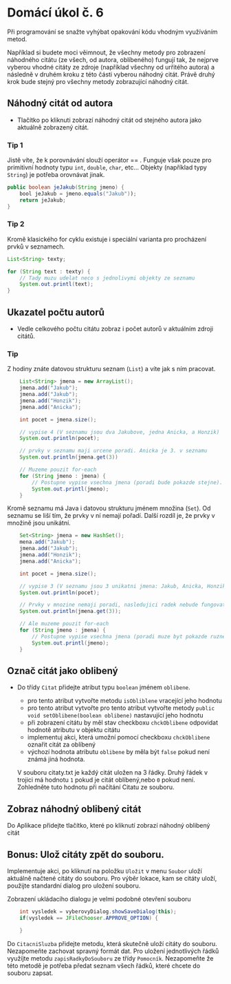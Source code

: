 # Domácí úkol č. 6

Při programování se snažte vyhýbat opakování kódu vhodným využíváním metod.

Například si budete moci věimnout, že všechny metody pro zobrazení náhodného citátu (ze všech, od autora, oblíbeného) fungují tak, že nejprve vyberou vhodné citáty ze zdroje (například všechny od urřitého autora) a následně v druhém kroku z této části vyberou náhodný citát. Právě druhý krok bude stejný pro všechny metody zobrazující náhodný citát.

## Náhodný citát od autora
- Tlačítko po kliknuti zobrazí náhodný citát od stejného autora jako aktuálně zobrazený citát.

### Tip 1
Jistě víte, že k porovnávání slouží operátor == . Funguje však pouze pro primitivní hodnoty typu ``int``, ``double``, ``char``, etc...
Objekty (například typy ``String``) je potřeba orovnávat jinak.

```java
public boolean jeJakub(String jmeno) {
    bool jeJakub = jmeno.equals("Jakub"));
    return jeJakub;
}
```

### Tip 2
Kromě klasického for cyklu existuje i speciální varianta pro procházení prvků v seznamech.

```java
List<String> texty;

for (String text : texty) {
    // Tady muzu udelat neco s jednolivymi objekty ze seznamu
    System.out.printl(text);
}
```

## Ukazatel počtu autorů
 - Vedle celkového počtu citátu zobraz i počet autorů v aktuálním zdroji citátů.

### Tip
Z hodiny znáte datovou strukturu seznam (``List``) a víte jak s ním pracovat.

```java
    List<String> jmena = new ArrayList();
    jmena.add("Jakub");
    jmena.add("Jakub");
    jmena.add("Honzik");
    jmena.add("Anicka");

    int pocet = jmena.size();

    // vypise 4 (V seznamu jsou dva Jakubove, jedna Anicka, a Honzik)
    System.out.println(pocet);

    // prvky v seznamu maji urcene poradi. Anicka je 3. v seznamu
    System.out.println(jmena.get(3))

    // Muzeme pouzit for-each
    for (String jmeno : jmena) {
        // Postupne vypise vsechna jmena (poradi bude pokazde stejne).
        System.out.printl(jmeno);
    }
```

Kromě seznamu má Java i datovou strukturu jménem množina (``Set``). Od seznamu se liší tím, že prvky v ní nemají pořadí. Další rozdíl je, že prvky v množině jsou unikátní.

```java
    Set<String> jmena = new HashSet();
    mena.add("Jakub");
    jmena.add("Jakub");
    jmena.add("Honzik");
    jmena.add("Anicka");

    int pocet = jmena.size();

    // vypise 3 (V seznamu jsou 3 unikatni jmena: Jakub, Anicka, Honzik)
    System.out.println(pocet);

    // Prvky v mnozine nemaji poradi, nasledujici radek nebude fungovat
    System.out.println(jmena.get(3));

    // Ale muzeme pouzit for-each
    for (String jmeno : jmena) {
        // Postupne vypise vsechna jmena (poradi muze byt pokazde ruzne)
        System.out.printl(jmeno);
    }
```

## Označ citát jako oblibený
- Do třídy ``Citat`` přidejte atribut typu ``boolean`` jménem ``oblibene``.
  - pro tento atribut vytvořte metodu ``isObliblene`` vracející jeho hodnotu
  - pro tento atribut vytvořte pro tento atribut vytvořte metody ``public void setOblibene(boolean oblibene)`` nastavující jeho hodnotu
  - při zobrazení citátu by měl stav checkboxu ``chckOblibene`` odpovidat hodnotě atributu v objektu citátu
  - implementuj akci, která umožní pomocí checkboxu ``chckOblibene`` oznařit citát za oblíbený
  - výchozí hodnota atributu ``oblibene`` by měla být ``false`` pokud není známá jiná hodnota.

  V souboru citaty.txt je každý citát uložen na 3 řádky.
  Druhý řádek v trojici má hodnotu ``1`` pokud je citát oblíbený,nebo ``0`` pokud není. Zohledněte tuto hodnotu při načítání Citatu ze souboru.

## Zobraz náhodný oblibený citát
Do Aplikace přidejte tlačítko, které po kliknutí zobrazí náhodný oblibený citát

## Bonus: Ulož citáty zpět do souboru.
Implementuje akci, po kliknutí na položku ``Uložit`` v menu ``Soubor`` uloží aktuálně načtené citáty do souboru.
Pro výběr lokace, kam se citáty uloží, použijte standardní dialog pro uložení souboru.

Zobrazení ukládacího dialogu je velmi podobné otevření souboru
```java
    int vysledek = vyberovyDialog.showSaveDialog(this);
    if(vysledek == JFileChooser.APPROVE_OPTION) {

    }
```

Do ```CitacniSluzba``` přidejte metodu, která skutečně uloží citáty do souboru. Nezapomeňte zachovat spravný formát dat. Pro uložení jednotlivých řádků využíjte metodu ```zapisRadkyDoSouboru``` ze třídy ```Pomocník```. Nezapomeňte že této metodě je potřeba předat seznam všech řádků, které chcete do souboru zapsat.

